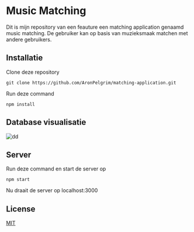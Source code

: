 # Music Matching
Dit is mijn repository van een feauture een matching application genaamd music matching. De gebruiker kan op basis van muzieksmaak matchen met andere gebruikers.

## Installatie
Clone deze repository
``` 
git clone https://github.com/AronPelgrim/matching-application.git 
```

Run deze command
``` 
npm install 
```

## Database visualisatie
![dd](https://user-images.githubusercontent.com/74137185/110387634-30465c80-8062-11eb-97eb-2d33fdc41892.png)

## Server
Run deze command en start de server op 
 ``` 
 npm start 
 ```
 
 Nu draait de server op localhost:3000
 
 ## License
[MIT](https://github.com/AronPelgrim/matching-application/blob/master/LICENSE)
 
